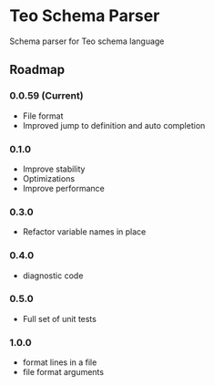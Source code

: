 Teo Schema Parser
=================

Schema parser for Teo schema language

## Roadmap

### 0.0.59 (Current)

* File format
* Improved jump to definition and auto completion

### 0.1.0

* Improve stability
* Optimizations
* Improve performance

### 0.3.0

* Refactor variable names in place

### 0.4.0

* diagnostic code

### 0.5.0

* Full set of unit tests

### 1.0.0

* format lines in a file
* file format arguments
